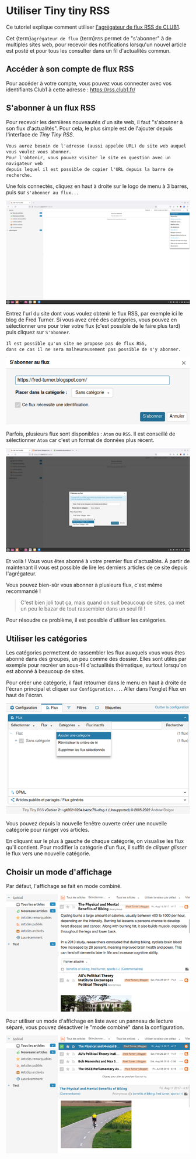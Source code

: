 # Utiliser Tiny tiny RSS

Ce tutoriel explique comment utiliser [l'agrégateur de flux RSS de CLUB1](/services/rss.md).

Cet {term}`agrégateur de flux` {term}`RSS` permet de "s'abonner" à de multiples sites web,
pour recevoir des notifications lorsqu'un nouvel article est posté
et pour tous les consulter dans un fil d'actualités commun.

## Accéder à son compte de flux RSS

Pour accéder à votre compte, vous pouvez vous connecter avec vos identifiants Club1 à cette adresse : <https://rss.club1.fr/>

## S'abonner à un flux RSS

Pour recevoir les dernières nouveautés d'un site web, il faut "s'abonner à son flux d'actualités".
Pour cela, le plus simple est de l'ajouter depuis l'interface de _Tiny Tiny RSS_.

```{note}
Vous aurez besoin de l'adresse (aussi appelée URL) du site web auquel vous voulez vous abonner.
Pour l'obtenir, vous pouvez visiter le site en question avec un navigateur web
depuis lequel il est possible de copier l'URL depuis la barre de recherche.
```

Une fois connectés, cliquez en haut à droite sur le logo de menu à 3 barres, puis sur `s'abonner au flux...`

![visualisation du menu](/_static/tutos/flux-rss/capture_1.png)

Entrez l'url du site dont vous voulez obtenir le flux RSS, par exemple ici le blog de Fred Turner.
Si vous avez créé des catégories, vous pouvez en sélectionner une pour trier votre flux (c'est possible de le faire plus tard)
puis cliquez sur `S'abonner`.

```{warning}
Il est possible qu'un site ne propose pas de flux RSS,
dans ce cas il ne sera malheureusement pas possible de s'y abonner.
```

![lien vers site](/_static/tutos/flux-rss/capture_2.png)

Parfois, plusieurs flux sont disponibles : `Atom` ou `RSS`. Il est conseillé de sélectionner `Atom` car c'est un format de données plus récent.

![Atom vs RSS](/_static/tutos/flux-rss/capture_3.png)

Et voilà ! Vous vous êtes abonné à votre premier flux d'actualités.
À partir de maintenant il vous est possible de lire les derniers articles de ce site depuis l'agrégateur.

Vous pouvez bien-sûr vous abonner à plusieurs flux, c'est même recommandé !

> C'est bien joli tout ça, mais quand on suit beaucoup de sites,
> ça met un peu le bazar de tout rassembler dans un seul fil !

Pour résoudre ce problème, il est possible d'utiliser les catégories.

## Utiliser les catégories

Les catégories permettent de rassembler les flux auxquels vous vous êtes abonné dans des groupes, un peu comme des dossier.
Elles sont utiles par exemple pour recréer un sous-fil d'actualités thématique,
surtout lorsqu'on est abonné à beaucoup de sites.

Pour créer une catégorie, il faut retourner dans le menu en haut à droite de l'écran principal et cliquer sur `Configuration...`.
Aller dans l'onglet Flux en haut de l'écran.

![Config catégories 1](/_static/tutos/flux-rss/capture_4.png)

Vous pouvez depuis la nouvelle fenêtre ouverte créer une nouvelle catégorie pour ranger vos articles.

En cliquant sur le plus à gauche de chaque catégorie, on visualise les flux qu'il contient. 
Pour modifier la catégorie d'un flux, il suffit de *cliquer glisser* le flux vers une nouvelle catégorie.

## Choisir un mode d'affichage

Par défaut, l'affichage se fait en mode combiné.

![Mode d'affichage combiné](/_static/tutos/flux-rss/capture_5.png)

Pour utiliser un mode d'affichage en liste avec un panneau de lecture séparé, 
vous pouvez désactiver le "mode combiné" dans la configuration.

![Mode d'affichage en liste](/_static/tutos/flux-rss/capture_6.png)

